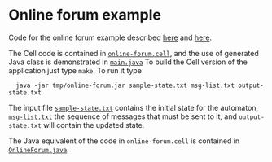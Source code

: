 # Online forum example

Code for the online forum example described <a href="http://cell-lang.net/example.html">here</a> and <a href="http://www.cell-lang.net/comparison.html">here</a>.

The Cell code is contained in <a href="cell/online-forum.cell">```online-forum.cell```</a>, and the use of generated Java class is demonstrated in <a href="cell/main.java">```main.java```</a> To build the Cell version of the application just type ```make```. To run it type
```
  java -jar tmp/online-forum.jar sample-state.txt msg-list.txt output-state.txt
```
The input file <a href="sample-state.txt">```sample-state.txt```</a> contains the initial state for the automaton, <a href="msg-list.txt">```msg-list.txt```</a> the sequence of messages that must be sent to it, and ```output-state.txt``` will contain the updated state.

The Java equivalent of the code in ```online-forum.cell``` is contained in <a href="java/OnlineForum.java">```OnlineForum.java```</a>.
